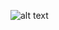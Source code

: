 ![alt text](https://upload.wikimedia.org/wikipedia/commons/thumb/6/68/Sector_Antiguo_de_la_Ciudad_de_Pamplona.jpg/270px-Sector_Antiguo_de_la_Ciudad_de_Pamplona.jpg)

